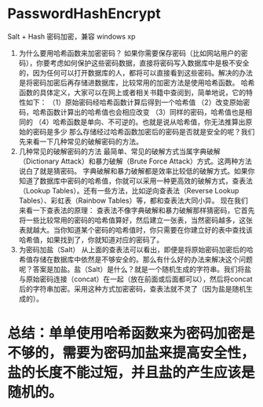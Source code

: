 # PasswordHashEncrypt
Salt + Hash 密码加密，兼容 windows xp
1. 为什么要用哈希函数来加密密码？
如果你需要保存密码（比如网站用户的密码），你要考虑如何保护这些密码数据，直接将密码写入数据库中是极不安全的，因为任何可以打开数据库的人，都将可以直接看到这些密码。解决的办法是将密码加密后再存储进数据库，比较常用的加密方法是使用哈希函数。
哈希函数的具体定义，大家可以在网上或者相关书籍中查阅到，简单地说，它的特性如下：
（1）原始密码经哈希函数计算后得到一个哈希值
（2）改变原始密码，哈希函数计算出的哈希值也会相应改变
（3）同样的密码，哈希值也是相同的
（4）哈希函数是单向、不可逆的。也就是说从哈希值，你无法推算出原始的密码是多少
那么存储经过哈希函数加密后的密码是否就是安全的呢？我们先来看一下几种常见的破解密码的方法。
2. 几种常见的破解密码的方法
最简单、常见的破解方式当属字典破解（Dictionary Attack）和暴力破解（Brute Force Attack）方式。这两种方法说白了就是猜密码。
字典破解和暴力破解都是效率比较低的破解方式。如果你知道了数据库中密码的哈希值，你就可以采用一种更高效的破解方式，查表法（Lookup Tables）。还有一些方法，比如逆向查表法（Reverse Lookup Tables）、彩虹表（Rainbow Tables）等，都和查表法大同小异。
现在我们来看一下查表法的原理：
查表法不像字典破解和暴力破解那样猜密码，它首先将一些比较常用的密码的哈希值算好，然后建立一张表，当然密码越多，这张表就越大。当你知道某个密码的哈希值时，你只需要在你建立好的表中查找该哈希值，如果找到了，你就知道对应的密码了。
3. 为密码加盐（Salt）
从上面的查表法可以看出，即便是将原始密码加密后的哈希值存储在数据库中依然是不够安全的。那么有什么好的办法来解决这个问题呢？答案是加盐。盐（Salt）是什么？就是一个随机生成的字符串。我们将盐与原始密码连接（concat）在一起（放在前面或后面都可以），然后将concat后的字符串加密。采用这种方式加密密码，查表法就不灵了（因为盐是随机生成的）。
# 总结：单单使用哈希函数来为密码加密是不够的，需要为密码加盐来提高安全性，盐的长度不能过短，并且盐的产生应该是随机的。
